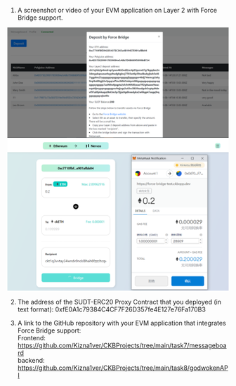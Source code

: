 1. A screenshot or video of your EVM application on Layer 2 with Force Bridge support.

![image](1.png)
![image](2.png)

2. The address of the SUDT-ERC20 Proxy Contract that you deployed (in text format): 0xfE0A1c79384C4CF7F26D357fe4E127e76Fa170B3

3. A link to the GitHub repository with your EVM application that integrates Force Bridge support:  
Frontend: https://github.com/Kizna1ver/CKBProjects/tree/main/task7/messageboard  
backend: https://github.com/Kizna1ver/CKBProjects/tree/main/task8/godwokenAPI
